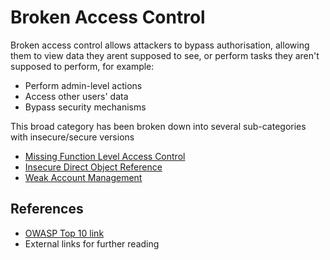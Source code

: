 # Broken Access Control
Broken access control allows attackers to bypass authorisation, allowing them to view data they arent supposed to see, or perform tasks they aren't supposed to perform, for example:

- Perform admin-level actions
- Access other users' data
- Bypass security mechanisms

This broad category has been broken down into several sub-categories with insecure/secure versions 

- [Missing Function Level Access Control](./A01MissingFunctionLevelAccessControl/README.md) 
- [Insecure Direct Object Reference](./insecure-direct-object-reference) 
- [Weak Account Management](./weak-account-management) 

## References
- [OWASP Top 10 link](https://owasp.org/Top10/A01_2021-Broken_Access_Control/)
- External links for further reading
